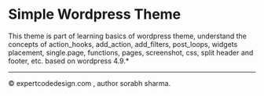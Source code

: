 # Simple Wordpress Theme

This theme is part of learning basics of wordpress theme, understand the concepts of action_hooks, add_action, add_filters, post_loops, widgets placement, single.page, functions, pages, screenshot, css, split header and footer, etc. based on wordpress 4.9.*

--------------
&copy; expertcodedesign.com , author sorabh sharma.